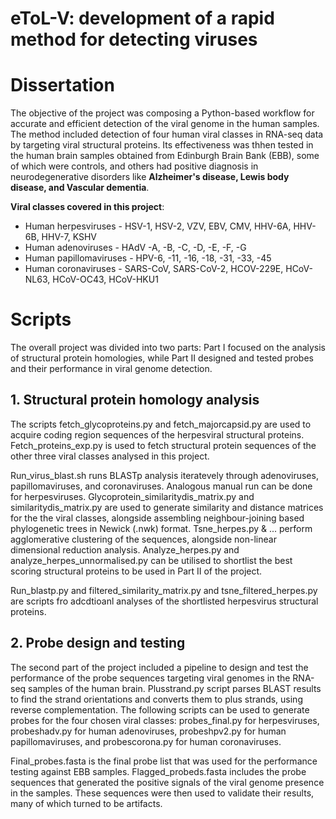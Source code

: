 # eToL-V: development of a rapid method for detecting viruses
# Dissertation

The objective of the project was composing a Python-based workflow for accurate and efficient detection of the viral genome in the human samples. The method included detection of four human viral classes in RNA-seq data by targeting viral structural proteins. Its effectiveness was thhen tested in the human brain samples obtained from Edinburgh Brain Bank (EBB), some of which were controls, and others had positive diagnosis in neurodegenerative disorders like **Alzheimer's disease, Lewis body disease, and Vascular dementia**.

**Viral classes covered in this project**:
- Human herpesviruses - HSV-1, HSV-2, VZV, EBV, CMV, HHV-6A, HHV-6B, HHV-7, KSHV
- Human adenoviruses - HAdV -A, -B, -C, -D, -E, -F, -G
- Human papillomaviruses - HPV-6, -11, -16, -18, -31, -33, -45
- Human coronaviruses - SARS-CoV, SARS-CoV-2, HCOV-229E, HCoV-NL63, HCoV-OC43, HCoV-HKU1


# Scripts

The overall project was divided into two parts: Part I focused on the analysis of structural protein homologies, while Part II designed and tested probes and their performance in viral genome detection.


## 1. Structural protein homology analysis 

The scripts fetch_glycoproteins.py and fetch_majorcapsid.py are used to acquire coding region sequences of the herpesviral structural proteins. Fetch_proteins_exp.py is used to fetch structural protein sequences of the other three viral classes analysed in this project. 

Run_virus_blast.sh runs BLASTp analysis iteratevely through adenoviruses, papillomaviruses, and coronaviruses. Analogous manual run can be done for herpesviruses. Glycoprotein_similaritydis_matrix.py and similaritydis_matrix.py are used to generate similarity and distance matrices for the the viral classes, alongside assembling neighbour-joining based phylogenetic trees in Newick (.nwk) format. Tsne_herpes.py & ... perform agglomerative clustering of the sequences, alongside non-linear dimensional reduction analysis. Analyze_herpes.py and analyze_herpes_unnormalised.py can be utilised to shortlist the best scoring structural proteins to be used in Part II of the project. 

Run_blastp.py and filtered_similarity_matrix.py and tsne_filtered_herpes.py are scripts fro adcdtioanl analyses of the shortlisted herpesvirus structural proteins. 

## 2. Probe design and testing 

The second part of the project included a pipeline to design and test the performance of the probe sequences targeting viral genomes in the RNA-seq samples of the human brain. Plusstrand.py script parses BLAST results to find the strand orientations and converts them to plus strands, using reverse complementation. The following scripts can be used to generate probes for the four chosen viral classes: probes_final.py for herpesviruses, probeshadv.py for human adenoviruses, probeshpv2.py for human papillomaviruses, and probescorona.py for human coronaviruses. 

Final_probes.fasta is the final probe list that was used for the performance testing against EBB samples. Flagged_probeds.fasta includes the probe sequences that generated the positive signals of the viral genome presence in the samples. These sequences were then used to validate their results, many of which turned to be artifacts. 
